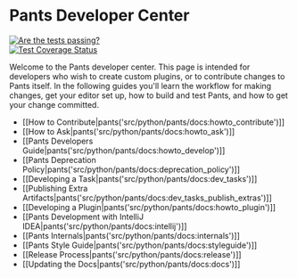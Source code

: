 Pants Developer Center
======================

<div class="ci-status">
<a href="https://travis-ci.org/pantsbuild/pants">
  <img src="https://travis-ci.org/pantsbuild/pants.png?branch=master"
       alt="Are the tests passing?" title="Are the tests passing?"></a><br>
<a href="https://coveralls.io/r/pantsbuild/pants?branch=master">
  <img src="https://coveralls.io/repos/pantsbuild/pants/badge.png?branch=master"
       alt="Test Coverage Status" title="Test Coverage Status"></a>
</div>

Welcome to the Pants developer center. This page is intended for developers who wish to create
custom plugins, or to contribute changes to Pants itself. In the following guides you'll
learn the workflow for making changes, get your editor set up, how to build and test Pants, and
how to get your change committed.

+ [[How to Contribute|pants('src/python/pants/docs:howto_contribute')]]
+ [[How to Ask|pants('src/python/pants/docs:howto_ask')]]
+ [[Pants Developers Guide|pants('src/python/pants/docs:howto_develop')]]
+ [[Pants Deprecation Policy|pants('src/python/pants/docs:deprecation_policy')]]
+ [[Developing a Task|pants('src/python/pants/docs:dev_tasks')]]
+ [[Publishing Extra Artifacts|pants('src/python/pants/docs:dev_tasks_publish_extras')]]
+ [[Developing a Plugin|pants('src/python/pants/docs:howto_plugin')]]
+ [[Pants Development with IntelliJ IDEA|pants('src/python/pants/docs:intellij')]]
+ [[Pants Internals|pants('src/python/pants/docs:internals')]]
+ [[Pants Style Guide|pants('src/python/pants/docs:styleguide')]]
+ [[Release Process|pants('src/python/pants/docs:release')]]
+ [[Updating the Docs|pants('src/python/pants/docs:docs')]]
